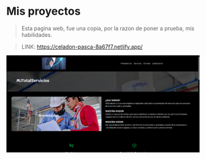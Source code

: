 # Mis proyectos

> Esta pagina web, fue una copia, por la razon de poner a prueba, mis habilidades.

> LINK:
https://celadon-pasca-8a67f7.netlify.app/

![](img/primera.png)